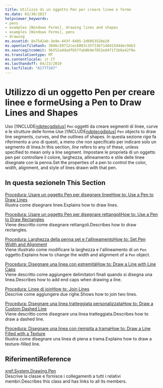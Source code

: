 ```yaml
---
title: Utilizzo di un oggetto Pen per creare linee e forme
ms.date: 03/30/2017
helpviewer_keywords:
- pens
- examples [Windows Forms], drawing lines and shapes
- examples [Windows Forms], pens
- drawing
ms.assetid: 8a7542ab-3e9e-443f-8405-2d6053528e20
ms.openlocfilehash: 3846c59712cec6003c35f336714041544dec94b3
ms.sourcegitcommit: 9b552addadfb57fab0b9e7852ed4f1f1b8a42f8e
ms.translationtype: MT
ms.contentlocale: it-IT
ms.lasthandoff: 04/23/2019
ms.locfileid: "61777247"
---
```

# <a name="using-a-pen-to-draw-lines-and-shapes"></a><span data-ttu-id="a3a8f-102">Utilizzo di un oggetto Pen per creare linee e forme</span><span class="sxs-lookup"><span data-stu-id="a3a8f-102">Using a Pen to Draw Lines and Shapes</span></span>
<span data-ttu-id="a3a8f-103">Uso [!INCLUDE[ndptecgdiplus](../../../../includes/ndptecgdiplus-md.md)] `Pen` oggetti da creare segmenti di linee, curve e le strutture delle forme.</span><span class="sxs-lookup"><span data-stu-id="a3a8f-103">Use [!INCLUDE[ndptecgdiplus](../../../../includes/ndptecgdiplus-md.md)] `Pen` objects to draw line segments, curves, and the outlines of shapes.</span></span> <span data-ttu-id="a3a8f-104">In questa sezione *riga* fa riferimento a uno di questi, a meno che non specificato per indicare solo un segmento di linea.</span><span class="sxs-lookup"><span data-stu-id="a3a8f-104">In this section, *line* refers to any of these, unless specified to mean only a line segment.</span></span> <span data-ttu-id="a3a8f-105">Impostare le proprietà di un oggetto pen per controllare il colore, larghezza, allineamento e stile delle linee disegnate con la penna.</span><span class="sxs-lookup"><span data-stu-id="a3a8f-105">Set the properties of a pen to control the color, width, alignment, and style of lines drawn with that pen.</span></span>  
  
## <a name="in-this-section"></a><span data-ttu-id="a3a8f-106">In questa sezione</span><span class="sxs-lookup"><span data-stu-id="a3a8f-106">In This Section</span></span>  
 [<span data-ttu-id="a3a8f-107">Procedura: Usare un oggetto Pen per disegnare linee</span><span class="sxs-lookup"><span data-stu-id="a3a8f-107">How to: Use a Pen to Draw Lines</span></span>](how-to-use-a-pen-to-draw-lines.md)  
 <span data-ttu-id="a3a8f-108">Illustra come disegnare linee.</span><span class="sxs-lookup"><span data-stu-id="a3a8f-108">Explains how to draw lines.</span></span>  
  
 [<span data-ttu-id="a3a8f-109">Procedura: Usare un oggetto Pen per disegnare rettangoli</span><span class="sxs-lookup"><span data-stu-id="a3a8f-109">How to: Use a Pen to Draw Rectangles</span></span>](how-to-use-a-pen-to-draw-rectangles.md)  
 <span data-ttu-id="a3a8f-110">Viene descritto come disegnare rettangoli.</span><span class="sxs-lookup"><span data-stu-id="a3a8f-110">Describes how to draw rectangles.</span></span>  
  
 [<span data-ttu-id="a3a8f-111">Procedura: Larghezza della penna set e l'allineamento</span><span class="sxs-lookup"><span data-stu-id="a3a8f-111">How to: Set Pen Width and Alignment</span></span>](how-to-set-pen-width-and-alignment.md)  
 <span data-ttu-id="a3a8f-112">Viene illustrato come modificare la larghezza e l'allineamento di un `Pen` oggetto.</span><span class="sxs-lookup"><span data-stu-id="a3a8f-112">Explains how to change the width and alignment of a `Pen` object.</span></span>  
  
 [<span data-ttu-id="a3a8f-113">Procedura: Disegnare una linea con estremità</span><span class="sxs-lookup"><span data-stu-id="a3a8f-113">How to: Draw a Line with Line Caps</span></span>](how-to-draw-a-line-with-line-caps.md)  
 <span data-ttu-id="a3a8f-114">Viene descritto come aggiungere delimitatori finali quando si disegna una linea.</span><span class="sxs-lookup"><span data-stu-id="a3a8f-114">Describes how to add end caps when drawing a line.</span></span>  
  
 [<span data-ttu-id="a3a8f-115">Procedura: Linee di join</span><span class="sxs-lookup"><span data-stu-id="a3a8f-115">How to: Join Lines</span></span>](how-to-join-lines.md)  
 <span data-ttu-id="a3a8f-116">Descrive come aggiungere due righe.</span><span class="sxs-lookup"><span data-stu-id="a3a8f-116">Shows how to join two lines.</span></span>  
  
 [<span data-ttu-id="a3a8f-117">Procedura: Disegnare una linea tratteggiata personalizzata</span><span class="sxs-lookup"><span data-stu-id="a3a8f-117">How to: Draw a Custom Dashed Line</span></span>](how-to-draw-a-custom-dashed-line.md)  
 <span data-ttu-id="a3a8f-118">Viene descritto come disegnare una linea tratteggiata.</span><span class="sxs-lookup"><span data-stu-id="a3a8f-118">Describes how to draw a dashed line.</span></span>  
  
 [<span data-ttu-id="a3a8f-119">Procedura: Disegnare una linea con riempita a trama</span><span class="sxs-lookup"><span data-stu-id="a3a8f-119">How to: Draw a Line Filled with a Texture</span></span>](how-to-draw-a-line-filled-with-a-texture.md)  
 <span data-ttu-id="a3a8f-120">Illustra come disegnare una linea di piena a trama.</span><span class="sxs-lookup"><span data-stu-id="a3a8f-120">Explains how to draw a texture-filled line.</span></span>  
  
## <a name="reference"></a><span data-ttu-id="a3a8f-121">Riferimenti</span><span class="sxs-lookup"><span data-stu-id="a3a8f-121">Reference</span></span>  
 <xref:System.Drawing.Pen>  
 <span data-ttu-id="a3a8f-122">Descrive la classe e fornisce i collegamenti a tutti i relativi membri.</span><span class="sxs-lookup"><span data-stu-id="a3a8f-122">Describes this class and has links to all its members.</span></span>
